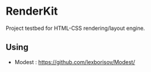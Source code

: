 # RenderKit
Project testbed for HTML-CSS rendering/layout engine.
## Using
- Modest : https://github.com/lexborisov/Modest/
